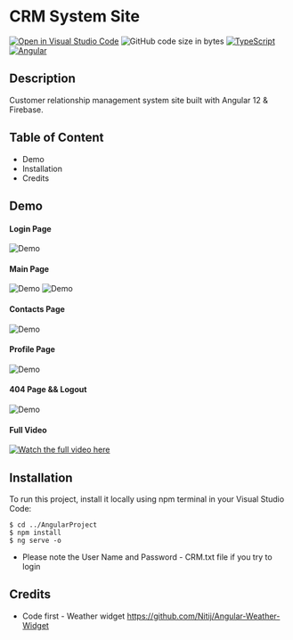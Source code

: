 # CRM System Site
[![Open in Visual Studio Code](https://open.vscode.dev/badges/open-in-vscode.svg)](https://open.vscode.dev/HexaC/-angularAndFirebase-project)
![GitHub code size in bytes](https://img.shields.io/github/languages/code-size/HexaC/-angularAndFirebase-project)
[![TypeScript](https://badges.aleen42.com/src/typescript.svg)](https://www.typescriptlang.org/)
[![Angular](https://badges.aleen42.com/src/angular.svg)](https://angular.io/)


## Description
Customer relationship management system site built with Angular 12 &amp; Firebase. 

## Table of Content
- Demo
- Installation
- Credits

## Demo

#### Login Page
![Demo](https://media.giphy.com/media/o1c7wnsMaJya7rFOnr/giphy.gif)

#### Main Page
![Demo](https://media.giphy.com/media/D3TkMCZpkrFQf0LIrN/giphy.gif)
![Demo](https://media.giphy.com/media/KXNEgE5sphfOgBoE4O/giphy.gif)

#### Contacts Page
![Demo](https://media.giphy.com/media/JK6hJwg1H1suhChjXc/giphy.gif)

#### Profile Page
![Demo](https://media.giphy.com/media/HRz3BaTLOmBtqd2U6x/giphy.gif)

#### 404 Page && Logout
![Demo](https://media.giphy.com/media/SdFoK7o7s9KCLvpJ89/giphy.gif)

#### Full Video
[![Watch the full video here](https://youtu.be/fOOjJmgF2aU)](https://youtu.be/fOOjJmgF2aU)

## Installation
To run this project, install it locally using npm terminal in your Visual Studio Code:
```
$ cd ../AngularProject
$ npm install
$ ng serve -o
```
- Please note the User Name and Password - CRM.txt file if you try to login

## Credits
- Code first - Weather widget https://github.com/Nitij/Angular-Weather-Widget
